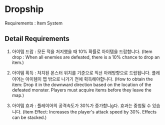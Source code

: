 # Dropship

Requirements : Item System

## Detail Requirements

1. 아이템 드랍 : 모든 적을 처지했을 때 10% 확률로 아이템을 드랍합니다. (Item drop : When all enemies are defeated, there is a 10% chance to drop an item.)

2. 아이템 획득 : 처치된 몬스터 위치를 기준으로 직선 아래방향으로 드랍됩니다. 플레이어는 아이템이 맵 밖으로 나가기 전에 획득해야합니다. (How to obtain the item: Drop it in the downward direction based on the location of the defeated monster. Players must acquire items before they leave the map.)

3. 아이템 효과 : 플레이어의 공격속도가 30%가 증가합니g다. 효과는 중첩될 수 있습니다. (Item Effect: Increases the player's attack speed by 30%. Effects can be stacked.)

